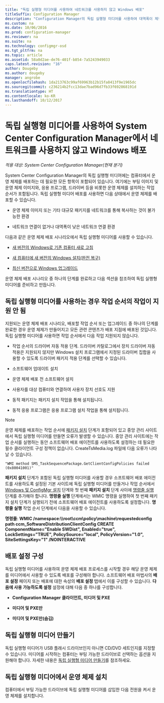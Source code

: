```yaml
---
title: "독립 실행형 미디어를 사용하여 네트워크를 사용하지 않고 Windows 배포"
titleSuffix: Configuration Manager
description: "Configuration Manager의 독립 실행형 미디어를 사용하여 대역폭이 제한된 운영 체제를 배포하거나 컴퓨터를 새로 고치거나 설치 또는 업그레이드하는 옵션으로 사용할 수 있습니다."
ms.custom: na
ms.date: 10/06/2016
ms.prod: configuration-manager
ms.reviewer: na
ms.suite: na
ms.technology: configmgr-osd
ms.tgt_pltfrm: na
ms.topic: article
ms.assetid: 58a0d2ae-de76-401f-b854-7a5243949033
caps.latest.revision: "16"
author: Dougeby
ms.author: dougeby
manager: angrobe
ms.openlocfilehash: 1da213763c99af69963b12b15fa8413f9e1965dc
ms.sourcegitcommit: c236214b2fcc13dae7bad96d7fb33f692868191d
ms.translationtype: HT
ms.contentlocale: ko-KR
ms.lasthandoff: 10/12/2017
---
```

# <a name="use-stand-alone-media-to-deploy-windows-without-using-the-network-in-system-center-configuration-manager"></a>독립 실행형 미디어를 사용하여 System Center Configuration Manager에서 네트워크를 사용하지 않고 Windows 배포

*적용 대상: System Center Configuration Manager(현재 분기)*

System Center Configuration Manager의 독립 실행형 미디어에는 컴퓨터에서 운영 체제를 배포하는 데 필요한 모든 항목이 포함되어 있습니다. 여기에는 부팅 이미지 및 운영 체제 이미지와, 응용 프로그램, 드라이버 등을 비롯한 운영 체제를 설치하는 작업 순서가 포함됩니다. 독립 실행형 미디어 배포를 사용하면 다음 상태에서 운영 체제를 배포할 수 있습니다.  

-   운영 체제 이미지 또는 기타 대규모 패키지를 네트워크를 통해 복사하는 것이 불가능한 환경  

-   네트워크 연결이 없거나 대역폭이 낮은 네트워크 연결 환경  

다음과 같은 운영 체제 배포 시나리오에서 독립 실행형 미디어를 사용할 수 있습니다.  

-   [새 버전의 Windows로 기존 컴퓨터 새로 고침](refresh-an-existing-computer-with-a-new-version-of-windows.md)  

-   [새 컴퓨터에 새 버전의 Windows 설치(완전 복구)](install-new-windows-version-new-computer-bare-metal.md)  

-   [최신 버전으로 Windows 업그레이드](upgrade-windows-to-the-latest-version.md)  

 운영 체제 배포 시나리오 중 하나의 단계를 완료하고 다음 섹션을 참조하여 독립 실행형 미디어를 준비하고 만듭니다.  

## <a name="task-sequence-actions-not-supported-when-using-stand-alone-media"></a>독립 실행형 미디어를 사용하는 경우 작업 순서의 작업이 지원 안 됨  
 지원되는 운영 체제 배포 시나리오, 배포할 작업 순서 또는 업그레이드 중 하나의 단계를 완료한 경우 운영 체제가 만들어지고 모든 관련 콘텐츠가 배포 지점에 배포된 것입니다. 독립 실행형 미디어를 사용하면 작업 순서에서 다음 작업 지원되지 않습니다.  

-   작업 순서의 드라이버 자동 적용 단계. 드라이버 카탈로그에서 장치 드라이버 자동 적용은 지원되지 않지만 Windows 설치 프로그램에서 지정된 드라이버 집합을 사용할 수 있도록 드라이버 패키지 적용 단계를 선택할 수 있습니다.  

-   소프트웨어 업데이트 설치  

-   운영 체제 배포 전 소프트웨어 설치  

-   사용자를 대상 컴퓨터와 연결하여 사용자 장치 선호도 지원  

-   동적 패키지는 패키지 설치 작업을 통해 설치됩니다.  

-   동적 응용 프로그램은 응용 프로그램 설치 작업을 통해 설치됩니다.  

> [!NOTE]  
>  운영 체제를 배포하는 작업 순서에 [패키지 설치](../understand/task-sequence-steps.md#BKMK_InstallPackage) 단계가 포함되어 있고 중앙 관리 사이트에서 독립 실행형 미디어를 만들면 오류가 발생할 수 있습니다. 중앙 관리 사이트에는 작업 순서를 실행하는 동안 소프트웨어 배포 에이전트를 사용하도록 설정하는 데 필요한 필수 클라이언트 구성 정책이 없습니다. CreateTsMedia.log 파일에 다음 오류가 나타날 수 있습니다.  
>   
>  `"WMI method SMS_TaskSequencePackage.GetClientConfigPolicies failed (0x80041001)"`
>   
>  **패키지 설치** 단계가 포함된 독립 실행형 미디어를 사용할 경우 소프트웨어 배포 에이전트를 사용하도록 설정된 기본 사이트에 독립 실행형 미디어를 만들거나 작업 순서에서 [Windows 및 ConfigMgr 설치](../understand/task-sequence-steps.md#BKMK_SetupWindowsandConfigMgr) 단계와 첫 번째 **패키지 설치** 단계 사이에 [명령줄 실행](../understand/task-sequence-steps.md#BKMK_RunCommandLine) 단계를 추가해야 합니다. **명령줄 실행** 단계에서는 WMIC 명령을 실행하여 첫 번째 패키지 설치 단계가 실행되기 전에 소프트웨어 배포 에이전트를 사용하도록 설정합니다. **명령줄 실행** 작업 순서 단계에서 다음을 사용할 수 있습니다.  
>   
>  **명령줄**: **WMIC /namespace:\\\root\ccm\policy\machine\requestedconfig path ccm_SoftwareDistributionClientConfig CREATE ComponentName="Enable SWDist", Enabled="true", LockSettings="TRUE", PolicySource="local", PolicyVersion="1.0", SiteSettingsKey="1" /NOINTERACTIVE**  

## <a name="configure-deployment-settings"></a>배포 설정 구성  
 독립 실행형 미디어를 사용하여 운영 체제 배포 프로세스를 시작할 경우 해당 운영 체제를 미디어에서 사용할 수 있도록 배포를 구성해야 합니다. 소프트웨어 배포 마법사의 **배포 설정** 페이지 또는 배포에 대한 속성의 **배포 설정** 탭에서 이를 구성할 수 있습니다.  **다음에 사용 가능하도록 설정** 설정에 대해 다음 중 하나를 구성합니다.  

-   **Configuration Manager 클라이언트, 미디어 및 PXE**  

-   **미디어 및 PXE만**  

-   **미디어 및 PXE만(숨김)**  

## <a name="create-the-stand-alone-media"></a>독립 실행형 미디어 만들기  
 독립 실행형 미디어가 USB 플래시 드라이브인지 아니면 CD/DVD 세트인지를 지정할 수 있습니다. 미디어를 시작하는 컴퓨터는 부팅 가능한 드라이브로 선택하는 옵션을 지원해야 합니다. 자세한 내용은 [독립 실행형 미디어 만들기](create-stand-alone-media.md)를 참조하세요.  

## <a name="install-the-operating-system-from-stand-alone-media"></a>독립 실행형 미디어에서 운영 체제 설치  
 컴퓨터에서 부팅 가능한 드라이브에 독립 실행형 미디어를 삽입한 다음 전원을 켜서 운영 체제를 설치합니다.  
